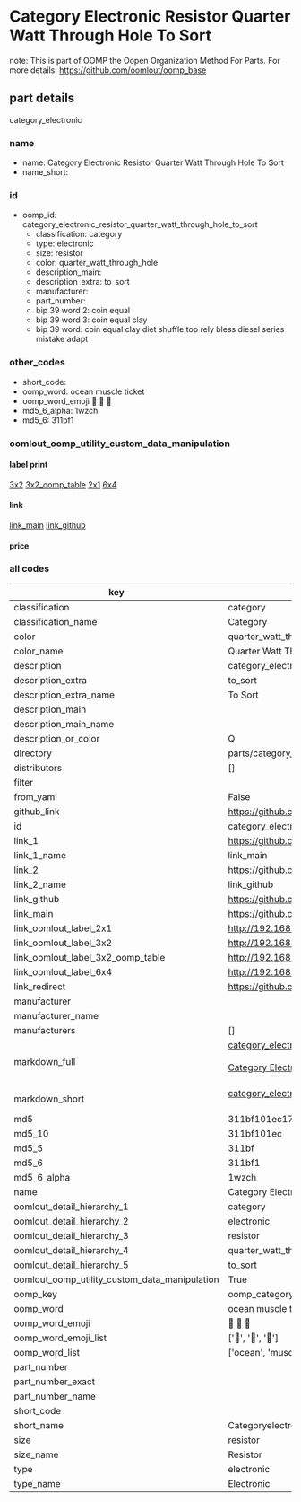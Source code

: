 # Category Electronic Resistor Quarter Watt Through Hole To Sort  

note: This is part of OOMP the Oopen Organization Method For Parts. For more details: https://github.com/oomlout/oomp_base

##  part details
  



category_electronic



### name
* name: Category Electronic Resistor Quarter Watt Through Hole To Sort
* name_short: 
### id
* oomp_id: category_electronic_resistor_quarter_watt_through_hole_to_sort
  * classification: category
  * type: electronic
  * size: resistor
  * color: quarter_watt_through_hole
  * description_main: 
  * description_extra: to_sort
  * manufacturer: 
  * part_number: 
  * bip 39 word 2: coin equal
  * bip 39 word 3: coin equal clay
  * bip 39 word: coin equal clay diet shuffle top rely bless diesel series mistake adapt

### other_codes
* short_code: 
* oomp_word: ocean muscle ticket
* oomp_word_emoji :ocean: :muscle: :ticket:
* md5_6_alpha: 1wzch
* md5_6: 311bf1






### oomlout_oomp_utility_custom_data_manipulation
#### label print
[3x2](http://192.168.1.245:1112/?label=oomp%201wzch)
[3x2_oomp_table](http://192.168.1.108:1112/?label=oomp%201wzch)
[2x1](http://192.168.1.242:1112/?label=oomp%201wzch)
[6x4](http://192.168.1.55:1112/?label=oomp%201wzch)    

#### link

[link_main](https://github.com/oomlout/oomlout_oomp_version_1_messy/tree/main/parts/category_electronic_resistor_quarter_watt_through_hole_to_sort) [link_github](https://github.com/oomlout/oomlout_oomp_version_1_messy/tree/main/parts/category_electronic_resistor_quarter_watt_through_hole_to_sort)                             

#### price







### all codes 
| key | value |  
| --- | --- |  
| classification | category |  
| classification_name | Category |  
| color | quarter_watt_through_hole |  
| color_name | Quarter Watt Through Hole |  
| description | category_electronic |  
| description_extra | to_sort |  
| description_extra_name | To Sort |  
| description_main |  |  
| description_main_name |  |  
| description_or_color | Q  |  
| directory | parts/category_electronic_resistor_quarter_watt_through_hole_to_sort |  
| distributors | [] |  
| filter |  |  
| from_yaml | False |  
| github_link | https://github.com/oomlout/oomlout_oomp_part_src/tree/main/parts/category_electronic_resistor_quarter_watt_through_hole_to_sort |  
| id | category_electronic_resistor_quarter_watt_through_hole_to_sort |  
| link_1 | https://github.com/oomlout/oomlout_oomp_version_1_messy/tree/main/parts/category_electronic_resistor_quarter_watt_through_hole_to_sort |  
| link_1_name | link_main |  
| link_2 | https://github.com/oomlout/oomlout_oomp_version_1_messy/tree/main/parts/category_electronic_resistor_quarter_watt_through_hole_to_sort |  
| link_2_name | link_github |  
| link_github | https://github.com/oomlout/oomlout_oomp_version_1_messy/tree/main/parts/category_electronic_resistor_quarter_watt_through_hole_to_sort |  
| link_main | https://github.com/oomlout/oomlout_oomp_version_1_messy/tree/main/parts/category_electronic_resistor_quarter_watt_through_hole_to_sort |  
| link_oomlout_label_2x1 | http://192.168.1.242:1112/?label=oomp%201wzch |  
| link_oomlout_label_3x2 | http://192.168.1.245:1112/?label=oomp%201wzch |  
| link_oomlout_label_3x2_oomp_table | http://192.168.1.108:1112/?label=oomp%201wzch |  
| link_oomlout_label_6x4 | http://192.168.1.55:1112/?label=oomp%201wzch |  
| link_redirect | https://github.com/oomlout/oomlout_oomp_version_1_messy/tree/main/parts/category_electronic_resistor_quarter_watt_through_hole_to_sort |  
| manufacturer |  |  
| manufacturer_name |  |  
| manufacturers | [] |  
| markdown_full | [category_electronic_resistor_quarter_watt_through_hole_to_sort](none)<br>[](none)<br>[Category Electronic Resistor Quarter Watt Through Hole To Sort](none)<br><br> |  
| markdown_short | [category_electronic_resistor_quarter_watt_through_hole_to_sort](none)<br><br> |  
| md5 | 311bf101ec17b6af93e3b3da5453016b |  
| md5_10 | 311bf101ec |  
| md5_5 | 311bf |  
| md5_6 | 311bf1 |  
| md5_6_alpha | 1wzch |  
| name | Category Electronic Resistor Quarter Watt Through Hole To Sort |  
| oomlout_detail_hierarchy_1 | category |  
| oomlout_detail_hierarchy_2 | electronic |  
| oomlout_detail_hierarchy_3 | resistor |  
| oomlout_detail_hierarchy_4 | quarter_watt_through_hole |  
| oomlout_detail_hierarchy_5 | to_sort |  
| oomlout_oomp_utility_custom_data_manipulation | True |  
| oomp_key | oomp_category_electronic_resistor_quarter_watt_through_hole_to_sort |  
| oomp_word | ocean muscle ticket |  
| oomp_word_emoji | :ocean: :muscle: :ticket: |  
| oomp_word_emoji_list | [':ocean:', ':muscle:', ':ticket:'] |  
| oomp_word_list | ['ocean', 'muscle', 'ticket'] |  
| part_number |  |  
| part_number_exact |  |  
| part_number_name |  |  
| short_code |  |  
| short_name | Categoryelectronic |  
| size | resistor |  
| size_name | Resistor |  
| type | electronic |  
| type_name | Electronic |  
